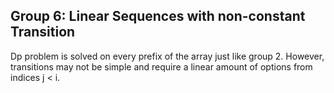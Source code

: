 ## Group 6: Linear Sequences with non-constant Transition

Dp problem is solved on every prefix of the array just like group 2. 
However, transitions may not be simple and require a linear amount of options from indices j < i.
